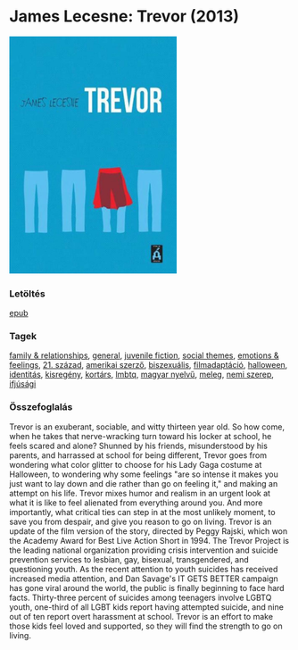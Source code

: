 # <a name="id_1272">James Lecesne: Trevor (2013)</a>
<img src="https://github.com/BercziSandor/calibre_lib/raw/main/libs/main/James%20Lecesne/Trevor%20%281272%29/cover.jpg" alt="cover" width="300"/>

### Letöltés
[epub](https://github.com/BercziSandor/calibre_lib/raw/main/libs/main/James%20Lecesne/Trevor%20%281272%29/Trevor%20-%20James%20Lecesne.epub)

### Tagek
[family & relationships](https://github.com/berczisandor/calibre_lib/libs/main/blob/main/_tags/family%20%26%20relationships.md), [general](https://github.com/berczisandor/calibre_lib/libs/main/blob/main/_tags/general.md), [juvenile fiction](https://github.com/berczisandor/calibre_lib/libs/main/blob/main/_tags/juvenile%20fiction.md), [social themes](https://github.com/berczisandor/calibre_lib/libs/main/blob/main/_tags/social%20themes.md), [emotions & feelings](https://github.com/berczisandor/calibre_lib/libs/main/blob/main/_tags/emotions%20%26%20feelings.md), [21. század](https://github.com/berczisandor/calibre_lib/libs/main/blob/main/_tags/21.%20sz%c3%a1zad.md), [amerikai szerző](https://github.com/berczisandor/calibre_lib/libs/main/blob/main/_tags/amerikai%20szerz%c5%91.md), [biszexuális](https://github.com/berczisandor/calibre_lib/libs/main/blob/main/_tags/biszexu%c3%a1lis.md), [filmadaptáció](https://github.com/berczisandor/calibre_lib/libs/main/blob/main/_tags/filmadapt%c3%a1ci%c3%b3.md), [halloween](https://github.com/berczisandor/calibre_lib/libs/main/blob/main/_tags/halloween.md), [identitás](https://github.com/berczisandor/calibre_lib/libs/main/blob/main/_tags/identit%c3%a1s.md), [kisregény](https://github.com/berczisandor/calibre_lib/libs/main/blob/main/_tags/kisreg%c3%a9ny.md), [kortárs](https://github.com/berczisandor/calibre_lib/libs/main/blob/main/_tags/kort%c3%a1rs.md), [lmbtq](https://github.com/berczisandor/calibre_lib/libs/main/blob/main/_tags/lmbtq.md), [magyar nyelvű](https://github.com/berczisandor/calibre_lib/libs/main/blob/main/_tags/magyar%20nyelv%c5%b1.md), [meleg](https://github.com/berczisandor/calibre_lib/libs/main/blob/main/_tags/meleg.md), [nemi szerep](https://github.com/berczisandor/calibre_lib/libs/main/blob/main/_tags/nemi%20szerep.md), [ifjúsági](https://github.com/berczisandor/calibre_lib/libs/main/blob/main/_tags/ifj%c3%bas%c3%a1gi.md)

### Összefoglalás
<div>
<p>Trevor is an exuberant, sociable, and witty thirteen year old. So how come, when he takes that nerve-wracking turn toward his locker at school, he feels scared and alone? Shunned by his friends, misunderstood by his parents, and harrassed at school for being different, Trevor goes from wondering what color glitter to choose for his Lady Gaga costume at Halloween, to wondering why some feelings "are so intense it makes you just want to lay down and die rather than go on feeling it," and making an attempt on his life. Trevor mixes humor and realism in an urgent look at what it is like to feel alienated from everything around you. And more importantly, what critical ties can step in at the most unlikely moment, to save you from despair, and give you reason to go on living. Trevor is an update of the film version of the story, directed by Peggy Rajski, which won the Academy Award for Best Live Action Short in 1994. The Trevor Project is the leading national organization providing crisis intervention and suicide prevention services to lesbian, gay, bisexual, transgendered, and questioning youth. As the recent attention to youth suicides has received increased media attention, and Dan Savage's IT GETS BETTER campaign has gone viral around the world, the public is finally beginning to face hard facts. Thirty-three percent of suicides among teenagers involve LGBTQ youth, one-third of all LGBT kids report having attempted suicide, and nine out of ten report overt harassment at school. Trevor is an effort to make those kids feel loved and supported, so they will find the strength to go on living.</p></div>


